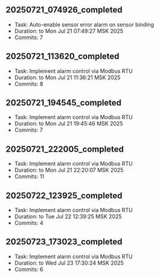 
## 20250721_074926_completed
- Task:  Auto-enable sensor error alarm on sensor binding
- Duration:  to Mon Jul 21 07:49:27 MSK 2025
- Commits:        7

## 20250721_113620_completed
- Task:  Implement alarm control via Modbus RTU
- Duration:  to Mon Jul 21 11:36:21 MSK 2025
- Commits:        8

## 20250721_194545_completed
- Task:  Implement alarm control via Modbus RTU
- Duration:  to Mon Jul 21 19:45:46 MSK 2025
- Commits:        7

## 20250721_222005_completed
- Task:  Implement alarm control via Modbus RTU
- Duration:  to Mon Jul 21 22:20:07 MSK 2025
- Commits:       11

## 20250722_123925_completed
- Task:  Implement alarm control via Modbus RTU
- Duration:  to Tue Jul 22 12:39:25 MSK 2025
- Commits:        4

## 20250723_173023_completed
- Task:  Implement alarm control via Modbus RTU
- Duration:  to Wed Jul 23 17:30:24 MSK 2025
- Commits:        6

